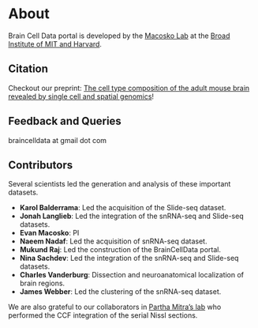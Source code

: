 ---
---

# About

Brain Cell Data portal is developed by the [Macosko Lab](https://macoskolab.com) at the [Broad Institute of MIT and Harvard](https://www.broadinstitute.org).

## Citation

Checkout our preprint: [The cell type composition of the adult mouse brain revealed by single cell and spatial genomics](https://www.biorxiv.org/content/10.1101/2023.03.06.531307v1)!

## Feedback and Queries

braincelldata at gmail dot com

## Contributors

Several scientists led the generation and analysis of these important datasets.

- **Karol Balderrama**: Led the acquisition of the Slide-seq dataset.
- **Jonah Langlieb**: Led the integration of the snRNA-seq and Slide-seq datasets.
- **Evan Macosko**: PI
- **Naeem Nadaf**: Led the acquisition of snRNA-seq dataset.
- **Mukund Raj**: Led the construction of the BrainCellData portal.
- **Nina Sachdev**: Led the integration of the snRNA-seq and Slide-seq datasets.
- **Charles Vanderburg**:  Dissection and neuroanatomical localization of brain regions.
- **James Webber**: Led the clustering of the snRNA-seq dataset.

We are also grateful to our collaborators in [Partha Mitra’s lab](http://brainarchitecture.org/) who performed
the CCF integration of the serial Nissl sections.
